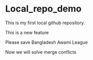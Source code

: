 # Local_repo_demo
This is my first local github repository.
<p>This is a new feature<p>
<p>Please save Bangladesh Awami League<p>
<p>Now we will solve merge conflicts<p>
